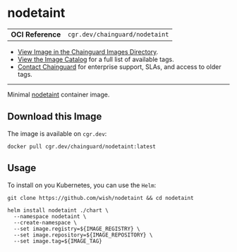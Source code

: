 <!--monopod:start-->
# nodetaint
| | |
| - | - |
| **OCI Reference** | `cgr.dev/chainguard/nodetaint` |


* [View Image in the Chainguard Images Directory](https://images.chainguard.dev/directory/image/nodetaint/overview).
* [View the Image Catalog](https://console.chainguard.dev/images/catalog) for a full list of available tags.
* [Contact Chainguard](https://www.chainguard.dev/chainguard-images) for enterprise support, SLAs, and access to older tags.

---
<!--monopod:end-->

<!--overview:start-->
Minimal [nodetaint](https://github.com/wish/nodetaint) container image.
<!--overview:end-->

<!--getting:start-->
## Download this Image
The image is available on `cgr.dev`:

```
docker pull cgr.dev/chainguard/nodetaint:latest
```
<!--getting:end-->

<!--body:start-->
## Usage

To install on you Kubernetes, you can use the `Helm`:

```shell
git clone https://github.com/wish/nodetaint && cd nodetaint

helm install nodetaint ./chart \
  --namespace nodetaint \
  --create-namespace \
  --set image.registry=${IMAGE_REGISTRY} \
  --set image.repository=${IMAGE_REPOSITORY} \
  --set image.tag=${IMAGE_TAG}
```
<!--body:end-->
